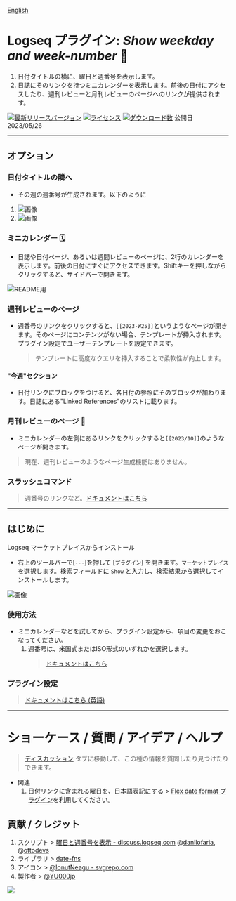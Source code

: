 [English](https://github.com/YU000jp/logseq-plugin-show-weekday-and-week-number)

# Logseq プラグイン: *Show weekday and week-number* 📆

1. 日付タイトルの横に、曜日と週番号を表示します。
1. 日誌にそのリンクを持つミニカレンダーを表示します。前後の日付にアクセスしたり、週刊レビューと月刊レビューのページへのリンクが提供されます。

[![最新リリースバージョン](https://img.shields.io/github/v/release/YU000jp/logseq-plugin-show-weekday-and-week-number)](https://github.com/YU000jp/logseq-plugin-show-weekday-and-week-number/releases)
[![ライセンス](https://img.shields.io/github/license/YU000jp/logseq-plugin-show-weekday-and-week-number?color=blue)](https://github.com/YU000jp/logseq-plugin-show-weekday-and-week-number/LICENSE)
[![ダウンロード数](https://img.shields.io/github/downloads/YU000jp/logseq-plugin-show-weekday-and-week-number/total.svg)](https://github.com/YU000jp/logseq-plugin-show-weekday-and-week-number/releases)
公開日 2023/05/26

---

## オプション

### 日付タイトルの隣へ

- その週の週番号が生成されます。以下のように

1. ![画像](https://github.com/YU000jp/logseq-plugin-show-weekday-and-week-number/assets/111847207/f47b8948-5e7a-4e16-a5ae-6966672742b1)
1. ![画像](https://github.com/YU000jp/logseq-plugin-show-weekday-and-week-number/assets/111847207/ee97c455-714e-45d2-9f9f-905798e298b4)

### ミニカレンダー 🗓️

- 日誌や日付ページ、あるいは週間レビューのページに、2行のカレンダーを表示します。前後の日付にすぐにアクセスできます。Shiftキーを押しながらクリックすると、サイドバーで開きます。

![README用](https://github.com/YU000jp/logseq-plugin-show-weekday-and-week-number/assets/111847207/114708ab-0389-4c46-b962-00cb25e2070a)

### 週刊レビューのページ

- 週番号のリンクをクリックすると、`[[2023-W25]]`というようなページが開きます。そのページにコンテンツがない場合、テンプレートが挿入されます。プラグイン設定でユーザーテンプレートを設定できます。
  > テンプレートに高度なクエリを挿入することで柔軟性が向上します。

#### "今週"セクション

- 日付リンクにブロックをつけると、各日付の参照にそのブロックが加わります。日誌にある"Linked References"のリストに載ります。

### 月刊レビューのページ 🌛

- ミニカレンダーの左側にあるリンクをクリックすると`[[2023/10]]`のようなページが開きます。
> 現在、週刊レビューのようなページ生成機能はありません。

### スラッシュコマンド

> 週番号のリンクなど。[ドキュメントはこちら](https://github.com/YU000jp/logseq-plugin-show-weekday-and-week-number/wiki/Slash-Command)

---

## はじめに

Logseq マーケットプレイスからインストール
  - 右上のツールバーで[`---`]を押して [`プラグイン`] を開きます。`マーケットプレイス` を選択します。検索フィールドに `Show` と入力し、検索結果から選択してインストールします。

   ![画像](https://github.com/YU000jp/logseq-plugin-show-weekday-and-week-number/assets/111847207/5c3a2b34-298b-4790-8e12-01d83e289794)

### 使用方法

- ミニカレンダーなどを試してから、プラグイン設定から、項目の変更をおこなってください。
   1. 週番号は、米国式またはISO形式のいずれかを選択します。
      > [ドキュメントはこちら](https://github.com/YU000jp/logseq-plugin-show-weekday-and-week-number/wiki/%E9%80%B1%E7%95%AA%E5%8F%B7%E3%83%95%E3%82%A9%E3%83%BC%E3%83%9E%E3%83%83%E3%83%88%E3%81%AE%E9%81%B8%E6%8A%9E%E8%82%A2-(Japanese))

### プラグイン設定

> [ドキュメントはこちら (英語)](https://github.com/YU000jp/logseq-plugin-show-weekday-and-week-number/wiki/Plugin-Settings)

---

# ショーケース / 質問 / アイデア / ヘルプ

> [ディスカッション](https://github.com/YU000jp/logseq-plugin-show-weekday-and-week-number/discussions) タブに移動して、この種の情報を質問したり見つけたりできます。

- 関連
  1. 日付リンクに含まれる曜日を、日本語表記にする > [Flex date format プラグイン](https://github.com/YU000jp/logseq-plugin-flex-date-format)を利用してください。

## 貢献 / クレジット

1. スクリプト > [曜日と週番号を表示 - discuss.logseq.com](https://discuss.logseq.com/t/show-week-day-and-week-number/12685/18) @[danilofaria](https://discuss.logseq.com/u/danilofaria/), @[ottodevs](https://discuss.logseq.com/u/ottodevs/)
1. ライブラリ > [date-fns](https://date-fns.org/)
1. アイコン > [@IonutNeagu - svgrepo.com](https://www.svgrepo.com/svg/490868/monday)
1. 製作者 > [@YU000jp](https://github.com/YU000jp)

<a href="https://www.buymeacoffee.com/yu000japan"><img src="https://img.buymeacoffee.com/button-api/?text=Buy me a pizza&emoji=🍕&slug=yu000japan&button_colour=FFDD00&font_colour=000000&font_family=Poppins&outline_colour=000000&coffee_colour=ffffff" /></a>
